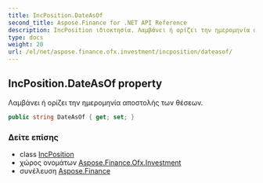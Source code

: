```yaml
---
title: IncPosition.DateAsOf
second_title: Aspose.Finance for .NET API Reference
description: IncPosition ιδιοκτησία. Λαμβάνει ή ορίζει την ημερομηνία αποστολής των θέσεων.
type: docs
weight: 20
url: /el/net/aspose.finance.ofx.investment/incposition/dateasof/
---
```

## IncPosition.DateAsOf property

Λαμβάνει ή ορίζει την ημερομηνία αποστολής των θέσεων.

```csharp
public string DateAsOf { get; set; }
```

### Δείτε επίσης

* class [IncPosition](../)
* χώρος ονομάτων [Aspose.Finance.Ofx.Investment](../../incposition/)
* συνέλευση [Aspose.Finance](../../../)


